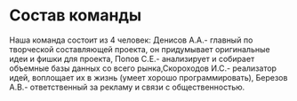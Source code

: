 # Состав команды
Наша команда состоит из 4 человек: Денисов А.А.- главный по творческой составляющей проекта, он придумывает оригинальные идеи и фишки для проекта, Попов С.Е.- анализирует и собирает объемные базы данных со всего рынка,Скороходов И.С.- реализатор идей, воплощает их в жизнь (умеет хорошо программировать), Березов А.В.- ответственный за рекламу и связи с общественностью.